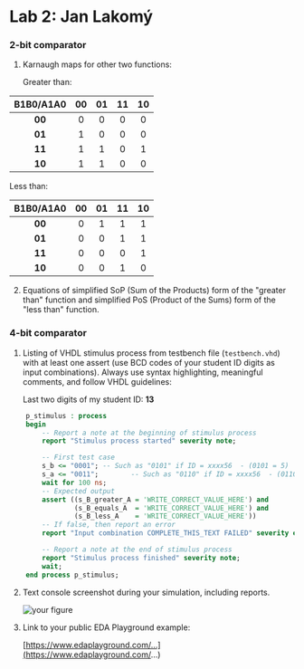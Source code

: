# Lab 2: Jan Lakomý

### 2-bit comparator

1. Karnaugh maps for other two functions:

   Greater than:

  |B1B0/A1A0| **00** | **01** | **11** | **10** |
  | :-:    | :-:    | :-:    | :-:    | :-:    |
  | **00** |   0    |   0    |   0    |   0    |
  | **01** |   1    |   0    |   0    |   0    |
  | **11** |   1    |   1    |   0    |   1    |
  | **10** |   1    |   1    |   0    |   0    |
  
   Less than:
   
  |B1B0/A1A0| **00** | **01** | **11** | **10** |
  | :-:    | :-:    | :-:    | :-:    | :-:    |
  | **00** |   0    |   1    |   1    |   1    |
  | **01** |   0    |   0    |   1    |   1    |
  | **11** |   0    |   0    |   0    |   1    |
  | **10** |   0    |   0    |   1    |   0    |
   

2. Equations of simplified SoP (Sum of the Products) form of the "greater than" function and simplified PoS (Product of the Sums) form of the "less than" function.

 

### 4-bit comparator

1. Listing of VHDL stimulus process from testbench file (`testbench.vhd`) with at least one assert (use BCD codes of your student ID digits as input combinations). Always use syntax highlighting, meaningful comments, and follow VHDL guidelines:

   Last two digits of my student ID: **13**

```vhdl
    p_stimulus : process
    begin
        -- Report a note at the beginning of stimulus process
        report "Stimulus process started" severity note;

        -- First test case
        s_b <= "0001"; -- Such as "0101" if ID = xxxx56  - (0101 = 5)  (0001 = 1)
        s_a <= "0011";        -- Such as "0110" if ID = xxxx56  - (0110 = 6)  (0011 = 3)
        wait for 100 ns;
        -- Expected output
        assert ((s_B_greater_A = 'WRITE_CORRECT_VALUE_HERE') and
                (s_B_equals_A  = 'WRITE_CORRECT_VALUE_HERE') and
                (s_B_less_A    = 'WRITE_CORRECT_VALUE_HERE'))
        -- If false, then report an error
        report "Input combination COMPLETE_THIS_TEXT FAILED" severity error;

        -- Report a note at the end of stimulus process
        report "Stimulus process finished" severity note;
        wait;
    end process p_stimulus;
```

2. Text console screenshot during your simulation, including reports.

   ![your figure]()

3. Link to your public EDA Playground example:

   [https://www.edaplayground.com/...](https://www.edaplayground.com/...)
